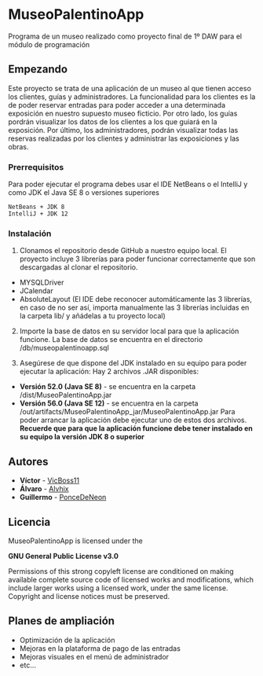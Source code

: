 # MuseoPalentinoApp

Programa de un museo realizado como proyecto final de 1º DAW para el módulo de programación

## Empezando
Este proyecto se trata de una aplicación de un museo al que tienen acceso los clientes, guías y administradores. La funcionalidad para los clientes es la de poder reservar entradas para poder acceder a una determinada exposición en nuestro supuesto museo ficticio. Por otro lado, los guías pordrán visualizar los datos de los clientes a los que guiará en la exposición. Por último, los administradores, podrán visualizar todas las reservas realizadas por los clientes y administrar las exposiciones y las obras.

### Prerrequisitos

Para poder ejecutar el programa debes usar el IDE NetBeans o el IntelliJ y como JDK el Java SE 8 o versiones superiores
```
NetBeans + JDK 8
IntelliJ + JDK 12
```

### Instalación

1. Clonamos el repositorio desde GitHub a nuestro equipo local.
El proyecto incluye 3 librerías para poder funcionar correctamente que son descargadas al clonar el repositorio.
* MYSQLDriver
* JCalendar
* AbsoluteLayout
(El IDE debe reconocer automáticamente las 3 librerías, en caso de no ser así, importa manualmente las 3 librerías incluidas en la carpeta lib/ y añádelas a tu proyecto local)

2. Importe la base de datos en su servidor local para que la aplicación funcione. La base de datos se encuentra en el directorio /db/museopalentinoapp.sql

3. Asegúrese de que dispone del JDK instalado en su equipo para poder ejecutar la aplicación:
Hay 2 archivos .JAR disponibles:
* **Versión 52.0 (Java SE 8)** - se encuentra en la carpeta /dist/MuseoPalentinoApp.jar
* **Versión 56.0 (Java SE 12)** - se encuentra en la carpeta /out/artifacts/MuseoPalentinoApp_jar/MuseoPalentinoApp.jar
Para poder arrancar la aplicación debe ejecutar uno de estos dos archivos. **Recuerde que para que la aplicación funcione debe tener instalado en su equipo la versión JDK 8 o superior**

## Autores

* **Víctor** - [VicBoss11](https://github.com/VicBoss11)
* **Álvaro** - [Alvhix](https://github.com/Alvhix)
* **Guillermo** - [PonceDeNeon](https://github.com/PonceDeNeon)

## Licencia

MuseoPalentinoApp is licensed under the

**GNU General Public License v3.0**

Permissions of this strong copyleft license are conditioned on making available complete source code of licensed works and modifications, which include larger works using a licensed work, under the same license. Copyright and license notices must be preserved.

## Planes de ampliación

* Optimización de la aplicación
* Mejoras en la plataforma de pago de las entradas
* Mejoras visuales en el menú de administrador
* etc...


